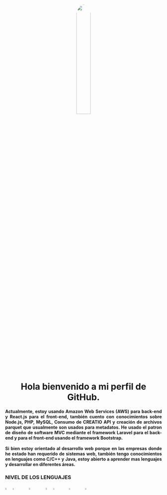 <div align="center">
  <img  width="30%" style="border-radius: 100%" src="https://media3.giphy.com/media/qgQUggAC3Pfv687qPC/giphy.gif">
</div>
<div id="header" style="text-align: center;">
  <h1 align="center" >Hola bienvenido a mi perfil de GitHub.</h1>
</div>

<div id="badges" style="text-align: justify;">
  <h4>
    Actualmente, estoy usando Amazon Web Services (AWS) para back-end y React.js para el front-end, también cuento con conocimientos sobre Node.js, PHP, MySQL, Consumo de CREATIO API y creación de archivos parquet que usualmente son usados para metadatos. He usado el patron de diseño de software MVC mediante el framework Laravel para el back-end y para el front-end usando el framework Bootstrap.<br><br>
    Si bien estoy orientado al desarrollo web porque en las empresas donde he estado han requerido de sistemas web, también tengo conocimientos en lenguajes como C/C++ y Java, estoy abierto a aprender mas lenguajes y desarrollar en diferentes áreas.
  </h4>
</div>

<div>
  <h3>NIVEL DE LOS LENGUAJES</h3>
  <img width="4%" height="auto" src="https://upload.wikimedia.org/wikipedia/commons/thumb/2/27/PHP-logo.svg/711px-PHP-logo.svg.png">
  
  <img width="3.5%" style="margin-top: 5px; margin-right: 30px;" height="auto" src="https://encrypted-tbn0.gstatic.com/images?q=tbn:ANd9GcSCFmj9qg68AFAx8H7Xo5x20h4Ozi3ug1gXUdKqKnSBUfMdXuOKxMCpV4nsVecAwPNjwPs&usqp=CAU">
  
  <img width="4%" style="margin-top: 5px; margin-right: 30px;" height="auto" src="https://e7.pngegg.com/pngimages/747/798/png-clipart-mysql-mysql.png">
  
  <img width="4%" style="margin-top: 5px; margin-right: 1¿30px;" height="auto" src="https://encrypted-tbn0.gstatic.com/images?q=tbn:ANd9GcQpngGRjYX1ca7qAADU3K6eGLj7ShQE3L2otdzfryl_Y9Ht2QRoQKYQbsXd36XIxMbYOw0&usqp=CAU">
 
  <img width="3.5%" style="margin-top: 5px; margin-right: 30px;" height="auto" src="https://upload.wikimedia.org/wikipedia/commons/thumb/d/d5/CSS3_logo_and_wordmark.svg/1200px-CSS3_logo_and_wordmark.svg.png">
 
  <img width="3.5%" style="margin-top: 5px; margin-right: 30px;" height="auto" src="https://upload.wikimedia.org/wikipedia/commons/thumb/1/18/ISO_C%2B%2B_Logo.svg/1200px-ISO_C%2B%2B_Logo.svg.png">
  
  <img width="3.5%" style="margin-top: 5px; margin-right: 30px;" height="auto" src="https://upload.wikimedia.org/wikipedia/en/thumb/3/30/Java_programming_language_logo.svg/1200px-Java_programming_language_logo.svg.png">
  
</div>
